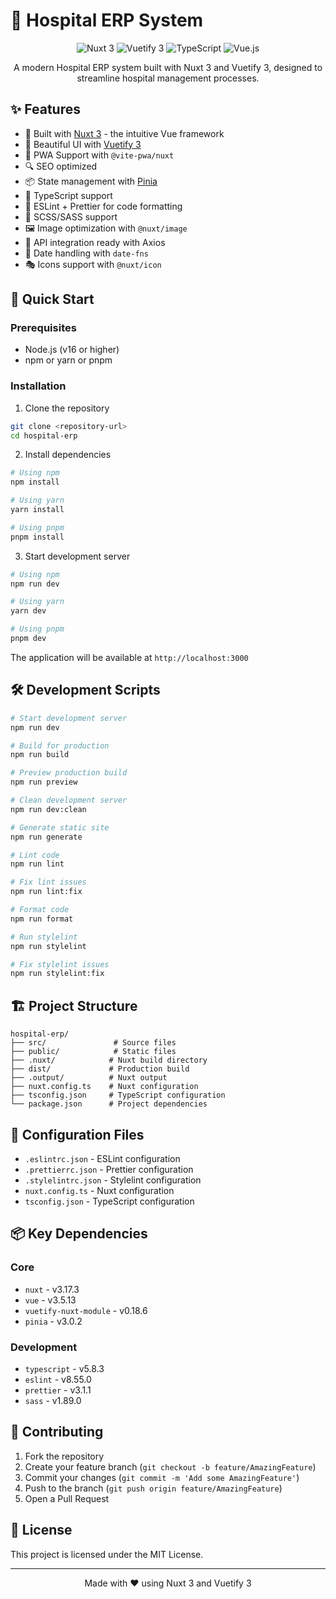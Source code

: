 # 🏥 Hospital ERP System

<div align="center">

![Nuxt 3](https://img.shields.io/badge/Nuxt-3-00DC82?style=for-the-badge&logo=nuxt.js&logoColor=white)
![Vuetify 3](https://img.shields.io/badge/Vuetify-3-1867C0?style=for-the-badge&logo=vuetify&logoColor=white)
![TypeScript](https://img.shields.io/badge/TypeScript-007ACC?style=for-the-badge&logo=typescript&logoColor=white)
![Vue.js](https://img.shields.io/badge/Vue.js-35495E?style=for-the-badge&logo=vue.js&logoColor=4FC08D)

A modern Hospital ERP system built with Nuxt 3 and Vuetify 3, designed to streamline hospital management processes.

</div>

## ✨ Features

- 🚀 Built with [Nuxt 3](https://nuxt.com/) - the intuitive Vue framework
- 🎨 Beautiful UI with [Vuetify 3](https://vuetifyjs.com/)
- 📱 PWA Support with `@vite-pwa/nuxt`
- 🔍 SEO optimized
- 📦 State management with [Pinia](https://pinia.vuejs.org/)
- 🎯 TypeScript support
- 📝 ESLint + Prettier for code formatting
- 🎨 SCSS/SASS support
- 🖼️ Image optimization with `@nuxt/image`
- 🔄 API integration ready with Axios
- 📅 Date handling with `date-fns`
- 🎭 Icons support with `@nuxt/icon`

## 🚀 Quick Start

### Prerequisites

- Node.js (v16 or higher)
- npm or yarn or pnpm

### Installation

1. Clone the repository
```bash
git clone <repository-url>
cd hospital-erp
```

2. Install dependencies
```bash
# Using npm
npm install

# Using yarn
yarn install

# Using pnpm
pnpm install
```

3. Start development server
```bash
# Using npm
npm run dev

# Using yarn
yarn dev

# Using pnpm
pnpm dev
```

The application will be available at `http://localhost:3000`

## 🛠️ Development Scripts

```bash
# Start development server
npm run dev

# Build for production
npm run build

# Preview production build
npm run preview

# Clean development server
npm run dev:clean

# Generate static site
npm run generate

# Lint code
npm run lint

# Fix lint issues
npm run lint:fix

# Format code
npm run format

# Run stylelint
npm run stylelint

# Fix stylelint issues
npm run stylelint:fix
```

## 🏗️ Project Structure

```
hospital-erp/
├── src/               # Source files
├── public/            # Static files
├── .nuxt/            # Nuxt build directory
├── dist/             # Production build
├── .output/          # Nuxt output
├── nuxt.config.ts    # Nuxt configuration
├── tsconfig.json     # TypeScript configuration
└── package.json      # Project dependencies
```

## 🔧 Configuration Files

- `.eslintrc.json` - ESLint configuration
- `.prettierrc.json` - Prettier configuration
- `.stylelintrc.json` - Stylelint configuration
- `nuxt.config.ts` - Nuxt configuration
- `tsconfig.json` - TypeScript configuration

## 📦 Key Dependencies

### Core
- `nuxt` - v3.17.3
- `vue` - v3.5.13
- `vuetify-nuxt-module` - v0.18.6
- `pinia` - v3.0.2

### Development
- `typescript` - v5.8.3
- `eslint` - v8.55.0
- `prettier` - v3.1.1
- `sass` - v1.89.0

## 🤝 Contributing

1. Fork the repository
2. Create your feature branch (`git checkout -b feature/AmazingFeature`)
3. Commit your changes (`git commit -m 'Add some AmazingFeature'`)
4. Push to the branch (`git push origin feature/AmazingFeature`)
5. Open a Pull Request

## 📝 License

This project is licensed under the MIT License.

---

<div align="center">
Made with ❤️ using Nuxt 3 and Vuetify 3
</div>
